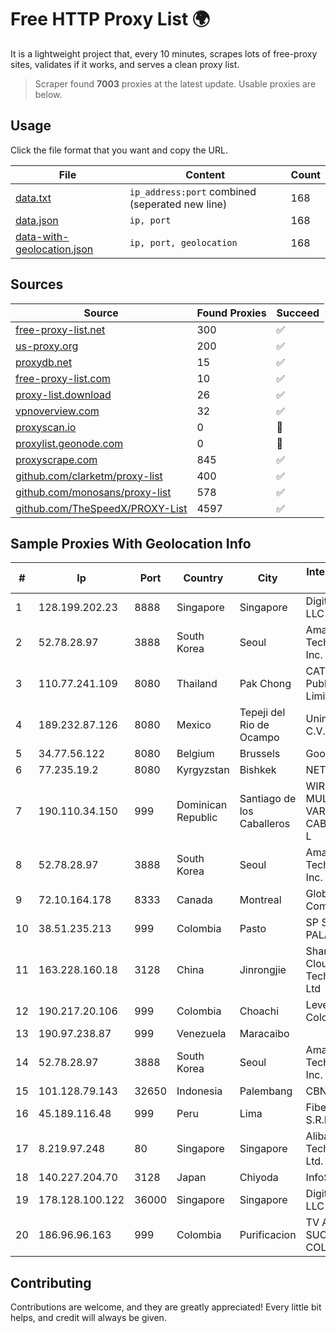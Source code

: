 
# Free HTTP Proxy List 🌍

It is a lightweight project that, every 10 minutes, scrapes lots of free-proxy sites, validates if it works, and serves a clean proxy list.


> Scraper found **7003** proxies at the latest update. Usable proxies are below.

## Usage

Click the file format that you want and copy the URL.


|File|Content|Count|
|----|-------|-----|
|[data.txt](https://raw.githubusercontent.com/themiralay/Proxy-List-World/master/data.txt)|`ip_address:port` combined (seperated new line)|168|
|[data.json](https://raw.githubusercontent.com/themiralay/Proxy-List-World/master/data.json)|`ip, port`|168|
|[data-with-geolocation.json](https://raw.githubusercontent.com/themiralay/Proxy-List-World/master/data-with-geolocation.json)|`ip, port, geolocation`|168|

## Sources

|Source|Found Proxies|Succeed|
|------|-------------|-------|
|[free-proxy-list.net](https://free-proxy-list.net)|300|✅|
|[us-proxy.org](https://www.us-proxy.org)|200|✅|
|[proxydb.net](http://proxydb.net)|15|✅|
|[free-proxy-list.com](https://free-proxy-list.com/?page=&port=&type%5B%5D=http&type%5B%5D=https&up_time=0&search=Search)|10|✅|
|[proxy-list.download](https://www.proxy-list.download/HTTP)|26|✅|
|[vpnoverview.com](https://vpnoverview.com/privacy/anonymous-browsing/free-proxy-servers)|32|✅|
|[proxyscan.io](https://www.proxyscan.io)|0|🚫|
|[proxylist.geonode.com](https://proxylist.geonode.com/api/proxy-list?limit=300&page=1&sort_by=lastChecked&sort_type=desc&protocols=http,https)|0|🚫|
|[proxyscrape.com](https://api.proxyscrape.com/v2/?request=displayproxies&protocol=http&timeout=10000&country=all&ssl=all&anonymity=all)|845|✅|
|[github.com/clarketm/proxy-list](https://raw.githubusercontent.com/clarketm/proxy-list/master/proxy-list-raw.txt)|400|✅|
|[github.com/monosans/proxy-list](https://raw.githubusercontent.com/monosans/proxy-list/main/proxies/http.txt)|578|✅|
|[github.com/TheSpeedX/PROXY-List](https://raw.githubusercontent.com/TheSpeedX/PROXY-List/master/http.txt)|4597|✅|


## Sample Proxies With Geolocation Info

|#|Ip|Port|Country|City|Internet Service Provider|
|-|--|----|-------|----|-------------------------|
|1|128.199.202.23|8888|Singapore|Singapore|DigitalOcean, LLC|
|2|52.78.28.97|3888|South Korea|Seoul|Amazon Technologies Inc.|
|3|110.77.241.109|8080|Thailand|Pak Chong|CAT Telecom Public Company Limited|
|4|189.232.87.126|8080|Mexico|Tepeji del Rio de Ocampo|Uninet S.A. de C.V.|
|5|34.77.56.122|8080|Belgium|Brussels|Google LLC|
|6|77.235.19.2|8080|Kyrgyzstan|Bishkek|NETCOM|
|7|190.110.34.150|999|Dominican Republic|Santiago de los Caballeros|WIRELESS MULTI SERVICE VARGAS CABRERA, S. R. L|
|8|52.78.28.97|3888|South Korea|Seoul|Amazon Technologies Inc.|
|9|72.10.164.178|8333|Canada|Montreal|GloboTech Communications|
|10|38.51.235.213|999|Colombia|Pasto|SP SISTEMAS PALACIOS LTDA|
|11|163.228.160.18|3128|China|Jinrongjie|Shanghai Blue Cloud Technology Co., Ltd|
|12|190.217.20.106|999|Colombia|Choachi|Level 3 Colombia S.A|
|13|190.97.238.87|999|Venezuela|Maracaibo||
|14|52.78.28.97|3888|South Korea|Seoul|Amazon Technologies Inc.|
|15|101.128.79.143|32650|Indonesia|Palembang|CBN|
|16|45.189.116.48|999|Peru|Lima|Fiber Digital S.R.L|
|17|8.219.97.248|80|Singapore|Singapore|Alibaba (US) Technology Co., Ltd.|
|18|140.227.204.70|3128|Japan|Chiyoda|InfoSphere|
|19|178.128.100.122|36000|Singapore|Singapore|DigitalOcean, LLC|
|20|186.96.96.163|999|Colombia|Purificacion|TV AZTECA SUCURSAL COLOMBIA|



## Contributing

Contributions are welcome, and they are greatly appreciated! Every
little bit helps, and credit will always be given.

